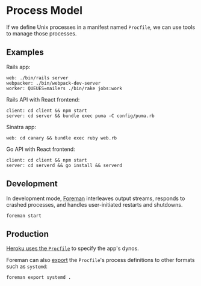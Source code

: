 # Process Model

If we define Unix processes in a manifest named `Procfile`,
we can use tools to manage those processes.

## Examples

Rails app:

```
web: ./bin/rails server
webpacker: ./bin/webpack-dev-server
worker: QUEUES=mailers ./bin/rake jobs:work
```

Rails API with React frontend:

```
client: cd client && npm start
server: cd server && bundle exec puma -C config/puma.rb
```

Sinatra app:

```
web: cd canary && bundle exec ruby web.rb
```

Go API with React frontend:

```
client: cd client && npm start
server: cd serverd && go install && serverd
```

## Development

In development mode,
[Foreman] interleaves output streams,
responds to crashed processes,
and handles user-initiated restarts and shutdowns.

[Foreman]: http://ddollar.github.io/foreman/

```
foreman start
```

## Production

[Heroku uses the `Procfile`][Heroku] to specify the app's dynos.

[Heroku]: https://devcenter.heroku.com/articles/procfile

Foreman can also [export] the `Procfile`'s process definitions
to other formats such as `systemd`:

[export]: https://ddollar.github.io/foreman/#EXPORTING

```
foreman export systemd .
```
